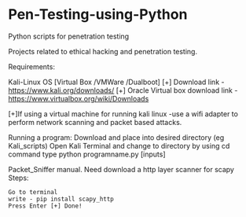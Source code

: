 # Pen-Testing-using-Python

Python scripts for penetration testing

Projects related to ethical hacking and penetration testing.

Requirements:

Kali-Linux OS [Virtual Box /VMWare /Dualboot] [+] Download link -https://www.kali.org/downloads/ [+] Oracle Virtual box download link - https://www.virtualbox.org/wiki/Downloads

[+]If using a virtual machine for running kali linux -use a wifi adapter to perform network scanning and packet based attacks.

Running a program: Download and place into desired directory (eg Kali_scripts) Open Kali Terminal and change to directory by using cd command type python programname.py [inputs]

Packet_Sniffer manual. Need download a http layer scanner for scapy Steps:

    Go to terminal
    write - pip install scapy_http
    Press Enter [+] Done!
